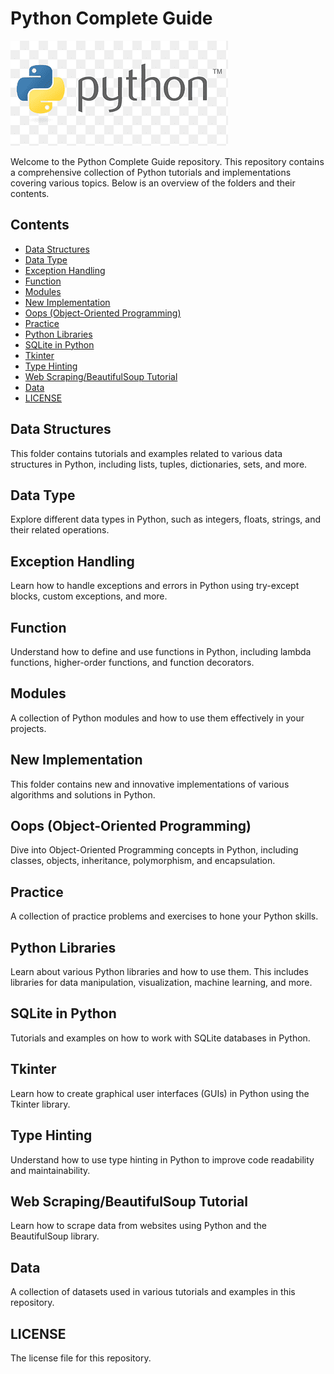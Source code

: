 # Python Complete Guide

![Python Logo](py.png)

Welcome to the Python Complete Guide repository. This repository contains a comprehensive collection of Python tutorials and implementations covering various topics. Below is an overview of the folders and their contents.

## Contents

- [Data Structures](#data-structures)
- [Data Type](#data-type)
- [Exception Handling](#exception-handling)
- [Function](#function)
- [Modules](#modules)
- [New Implementation](#new-implementation)
- [Oops (Object-Oriented Programming)](#oops-object-oriented-programming)
- [Practice](#practice)
- [Python Libraries](#python-libraries)
- [SQLite in Python](#sqlite-in-python)
- [Tkinter](#tkinter)
- [Type Hinting](#type-hinting)
- [Web Scraping/BeautifulSoup Tutorial](#web-scrapingbeautifulsoup-tutorial)
- [Data](#data)
- [LICENSE](#license)

## Data Structures

This folder contains tutorials and examples related to various data structures in Python, including lists, tuples, dictionaries, sets, and more.

## Data Type

Explore different data types in Python, such as integers, floats, strings, and their related operations.

## Exception Handling

Learn how to handle exceptions and errors in Python using try-except blocks, custom exceptions, and more.

## Function

Understand how to define and use functions in Python, including lambda functions, higher-order functions, and function decorators.

## Modules

A collection of Python modules and how to use them effectively in your projects.

## New Implementation

This folder contains new and innovative implementations of various algorithms and solutions in Python.

## Oops (Object-Oriented Programming)

Dive into Object-Oriented Programming concepts in Python, including classes, objects, inheritance, polymorphism, and encapsulation.

## Practice

A collection of practice problems and exercises to hone your Python skills.

## Python Libraries

Learn about various Python libraries and how to use them. This includes libraries for data manipulation, visualization, machine learning, and more.

## SQLite in Python

Tutorials and examples on how to work with SQLite databases in Python.

## Tkinter

Learn how to create graphical user interfaces (GUIs) in Python using the Tkinter library.

## Type Hinting

Understand how to use type hinting in Python to improve code readability and maintainability.

## Web Scraping/BeautifulSoup Tutorial

Learn how to scrape data from websites using Python and the BeautifulSoup library.

## Data

A collection of datasets used in various tutorials and examples in this repository.

## LICENSE

The license file for this repository.
